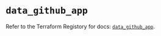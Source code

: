 # `data_github_app`

Refer to the Terraform Registory for docs: [`data_github_app`](https://registry.terraform.io/providers/integrations/github/5.27.0/docs/data-sources/app).
